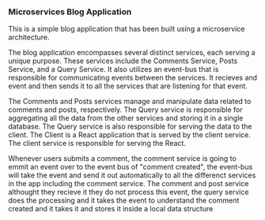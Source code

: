 ### Microservices Blog Application
This is a simple blog application that has been built using a microservice architecture.

The blog application encompasses several distinct services, each serving a unique purpose. These services include the Comments Service, Posts Service, and a Query Service. It also utilizes an event-bus that is responsible for communicating events between the services. It recieves and event and then sends it to all the services that are listening for that event.

The Comments and Posts services manage and manipulate data related to comments and posts, respectively. The Query service is responsible for aggregating all the data from the other services and storing it in a single database. The Query service is also responsible for serving the data to the client. 
The Client is a React application that is served by the client service. The client service is responsible for serving the React. 

<!-- Whenever users submmits a comment or a post, the service that recieves the request will emit an event to the event-bus. The event-bus will then send the event to all the services that are listening for that event. The services will then update their data and emit an event to the event-bus. -->

Whenever users submits a comment, the comment service is going to emmit an event over to the event bus of "comment created", the event-bus will take the event and send it out automatically to all the differenct services in the app including the comment service. 
The comment and post service althought they recieve it they do not process this event, the query service does the processing and it takes the event to understand the comment created and it takes it and stores it inside a local data structure 
